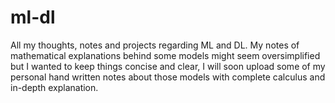 # ml-dl
All my thoughts, notes and projects regarding ML and DL.
My notes of mathematical explanations behind some models might seem oversimplified but I wanted to keep things concise and clear, I will soon upload some of my personal hand written notes about those models with complete calculus and in-depth explanation.